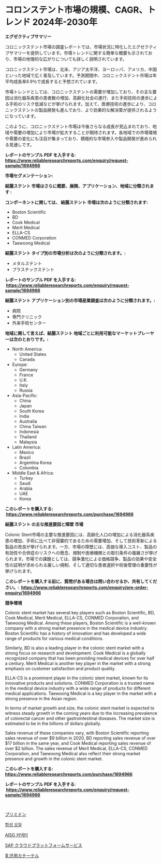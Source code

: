 <p><h1>コロンステント市場の規模、CAGR、トレンド 2024年-2030年</h1></p><p><strong>エグゼクティブサマリー</strong></p>
<p><p>コロニックステント市場の調査レポートでは、市場状況に特化したエグゼクティブサマリーを提供しています。市場トレンドに関する簡単な概要も示されており、市場の地理的な広がりについても詳しく説明されています。 </p><p>コロニックステント市場は、北米、アジア太平洋、ヨーロッパ、アメリカ、中国といった地域で広く普及しています。予測期間中、コロニックステント市場は年平均成長率8.9％で成長すると予想されています。</p><p>市場トレンドとしては、コロニックステントの需要が増加しており、その主な要因は消化器系疾患の患者数の増加、高齢化社会の進行、また手術技術の進歩による手術のリスク低減などが挙げられます。加えて、医療技術の進歩により、コロニックステントの製品開発も進んでおり、より効果的な解決策が提供されるようになっています。</p><p>このように、コロニックステント市場は今後さらなる成長が見込まれており、地域や需要の増加により市場が拡大することが期待されます。各地域での市場環境や需要の変化にも注目が集まっており、積極的な市場参入や製品開発が進められる見通しです。</p></p>
<p><strong>レポートのサンプル PDF を入手する: <a href="https://www.reliableresearchreports.com/enquiry/request-sample/1694966">https://www.reliableresearchreports.com/enquiry/request-sample/1694966</a></strong></p>
<p><strong>市場セグメンテーション:</strong></p>
<p><strong> 結腸ステント 市場はさらに概要、展開、アプリケーション、地域に分類されます :</strong></p>
<p><strong>コンポーネントに関しては、 結腸ステント 市場は次のように分類されます: &nbsp;</strong></p>
<p><ul><li>Boston Scientific</li><li>BD</li><li>Cook Medical</li><li>Merit Medical</li><li>ELLA-CS</li><li>CONMED Corporation</li><li>Taewoong Medical</li></ul></p>
<p><strong> 結腸ステント タイプ別の市場分析は次のように分類されます。:</strong></p>
<p><ul><li>メタルステント</li><li>プラスチックステント</li></ul></p>
<p><strong>レポートのサンプル PDF を入手する: &nbsp;<a href="https://www.reliableresearchreports.com/enquiry/request-sample/1694966">https://www.reliableresearchreports.com/enquiry/request-sample/1694966</a></strong></p>
<p><strong> 結腸ステント アプリケーション別の市場産業調査は次のように分類されます。:</strong></p>
<p><ul><li>病院</li><li>専門クリニック</li><li>外来手術センター</li></ul></p>
<p><strong>地域に関して言えば、結腸ステント 地域ごとに利用可能なマーケットプレーヤーは次のとおりです。:</strong></p>
<p><ul>
    <li>
        North America:
        <ul>
            <li>United States</li>
            <li>Canada</li>
        </ul>
    </li>
    <li>
        Europe:
        <ul>
            <li>Germany</li>
            <li>France</li>
            <li>U.K.</li>
            <li>Italy</li>
            <li>Russia</li>
        </ul>
    </li>
    <li>
        Asia-Pacific:
        <ul>
            <li>China</li>
            <li>Japan</li>
            <li>South Korea</li>
            <li>India</li>
            <li>Australia</li>
            <li>China Taiwan</li>
            <li>Indonesia</li>
            <li>Thailand</li>
            <li>Malaysia</li>
        </ul>
    </li>
    <li>
        Latin America:
        <ul>
            <li>Mexico</li>
            <li>Brazil</li>
            <li>Argentina Korea</li>
            <li>Colombia</li>
        </ul>
    </li>
    <li>
        Middle East & Africa:
        <ul>
            <li>Turkey</li>
            <li>Saudi</li>
            <li>Arabia</li>
            <li>UAE</li>
            <li>Korea</li>
        </ul>
    </li>
    </ul></p>
<p><strong>このレポートを購入する: &nbsp;<a href="https://www.reliableresearchreports.com/purchase/1694966">https://www.reliableresearchreports.com/purchase/1694966</a></strong></p>
<p><strong>結腸ステント の主な推進要因と障壁 市場</strong></p>
<p><p>Colonic Stent市場の主要な推進要因には、高齢化人口の増加による消化器系疾患の増加、手術に比べて非侵襲的であるための需要増加、そして技術革新による製品の改良が挙げられます。一方、市場の障壁には、高価な導入コスト、製品の有効性や合併症のリスクへの懸念、規制や医療機関との取引条件の複雑さが挙げられます。市場での課題としては、競争激化による価格競争、製品の効果や安全性の証明が求められる厳しい規制、そして適切な患者選択や術後管理の重要性が挙げられます。</p></p>
<p><strong>このレポートを購入する前に、質問がある場合は問い合わせるか、共有してください。:&nbsp; <a href="https://www.reliableresearchreports.com/enquiry/pre-order-enquiry/1694966">https://www.reliableresearchreports.com/enquiry/pre-order-enquiry/1694966</a></strong></p>
<p><strong>競争環境</strong></p>
<p><p>Colonic stent market has several key players such as Boston Scientific, BD, Cook Medical, Merit Medical, ELLA-CS, CONMED Corporation, and Taewoong Medical. Among these players, Boston Scientific is a well-known company with a strong market presence in the medical device industry. Boston Scientific has a history of innovation and has developed a wide range of products for various medical conditions.</p><p>Similarly, BD is also a leading player in the colonic stent market with a strong focus on research and development. Cook Medical is a globally recognized company that has been providing medical devices for over half a century. Merit Medical is another key player in the market with a strong emphasis on customer satisfaction and product quality.</p><p>ELLA-CS is a prominent player in the colonic stent market, known for its innovative products and solutions. CONMED Corporation is a trusted name in the medical device industry with a wide range of products for different medical applications. Taewoong Medical is a key player in the market with a strong presence in the Asian region.</p><p>In terms of market growth and size, the colonic stent market is expected to witness steady growth in the coming years due to the increasing prevalence of colorectal cancer and other gastrointestinal diseases. The market size is estimated to be in the billions of dollars globally.</p><p>Sales revenue of these companies vary, with Boston Scientific reporting sales revenue of over $9 billion in 2020, BD reporting sales revenue of over $17 billion in the same year, and Cook Medical reporting sales revenue of over $2 billion. The sales revenue of Merit Medical, ELLA-CS, CONMED Corporation, and Taewoong Medical also reflect their strong market presence and growth in the colonic stent market.</p></p>
<p><strong>このレポートを購入する: &nbsp; <a href="https://www.reliableresearchreports.com/purchase/1694966">https://www.reliableresearchreports.com/purchase/1694966</a></strong></p>
<p><strong>レポートのサンプル PDF を入手する: &nbsp;<a href="https://www.reliableresearchreports.com/enquiry/request-sample/1694966">https://www.reliableresearchreports.com/enquiry/request-sample/1694966</a></strong><strong></strong></p>
<p>&nbsp;</p>
<p><p><a href="https://medium.com/@skylarreilly36/%E3%83%97%E3%83%AA%E3%83%9F%E3%83%89%E3%83%B3%E3%81%AE%E5%B8%82%E5%A0%B4%E3%82%B7%E3%82%A7%E3%82%A2%E3%81%AE%E9%80%B2%E5%8C%96%E3%81%A8%E5%B8%82%E5%A0%B4%E6%88%90%E9%95%B7%E5%82%BE%E5%90%912024%E5%B9%B4%E3%81%8B%E3%82%892031%E5%B9%B4%E3%81%BE%E3%81%A7-afc66a144584">プリミドン</a></p><p><a href="https://github.com/vsr06p4p49/Market-Research-Report-List-1/blob/main/17217502569.md">합성 오일</a></p><p><a href="https://medium.com/@gabrielblanda5656/aisg-%EC%BB%A4%EB%84%A5%ED%84%B0-%EC%8B%9C%EC%9E%A5-%EB%B6%84%EC%84%9D-%EA%B7%B8%EC%9D%98-cagr-%EC%8B%9C%EC%9E%A5-%EC%84%B8%EB%B6%84%ED%99%94-%EB%B0%8F-%EA%B8%80%EB%A1%9C%EB%B2%8C-%EC%82%B0%EC%97%85-%EA%B0%9C%EC%9A%94-0e76ce156cbb">AISG 커넥터</a></p><p><a href="https://medium.com/@emmittkutch2023/sap%E3%82%AF%E3%83%A9%E3%82%A6%E3%83%89%E3%83%97%E3%83%A9%E3%83%83%E3%83%88%E3%83%95%E3%82%A9%E3%83%BC%E3%83%A0%E3%82%B5%E3%83%BC%E3%83%93%E3%82%B9%E5%B8%82%E5%A0%B4%E3%83%AC%E3%83%9D%E3%83%BC%E3%83%88%E3%81%AF-%E3%81%93%E3%81%AE%E5%B8%82%E5%A0%B4%E3%81%AE%E6%9C%80%E6%96%B0%E3%81%AE%E3%83%88%E3%83%AC%E3%83%B3%E3%83%89%E3%81%A8%E6%88%90%E9%95%B7%E6%A9%9F%E4%BC%9A%E3%82%92%E6%98%8E%E3%82%89%E3%81%8B%E3%81%AB%E3%81%97%E3%81%A6%E3%81%84%E3%81%BE%E3%81%99-d6896e99fdf9">SAP クラウドプラットフォームサービス</a></p><p><a href="https://github.com/cbigkbh02719/Market-Research-Report-List-1/blob/main/67483272937.md">乳児用カテーテル</a></p></p>
